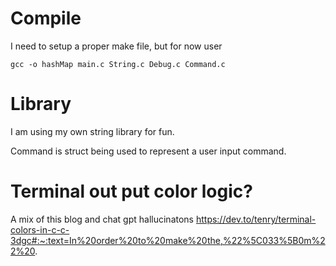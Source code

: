 # Compile
I need to setup a proper make file, but for now user
```
gcc -o hashMap main.c String.c Debug.c Command.c
```

# Library
I am using my own string library for fun.

Command is struct being used to represent a user input command.


# Terminal out put color logic?
A mix of this blog and chat gpt hallucinatons
https://dev.to/tenry/terminal-colors-in-c-c-3dgc#:~:text=In%20order%20to%20make%20the,%22%5C033%5B0m%22%20.